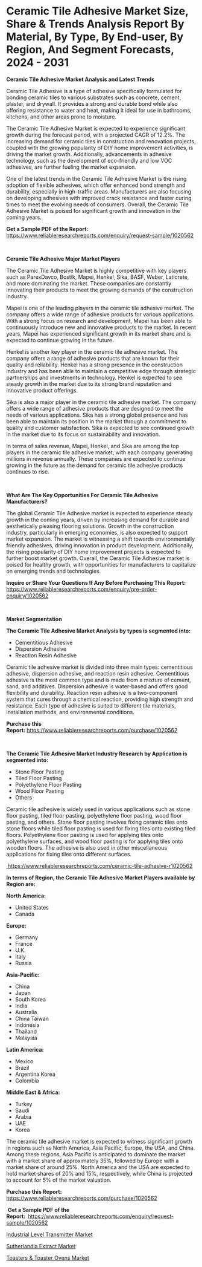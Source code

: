 <p><h1>Ceramic Tile Adhesive Market Size, Share & Trends Analysis Report By Material, By Type, By End-user, By Region, And Segment Forecasts, 2024 - 2031</h1></p><p><strong>Ceramic Tile Adhesive Market Analysis and Latest Trends</strong></p>
<p><p>Ceramic Tile Adhesive is a type of adhesive specifically formulated for bonding ceramic tiles to various substrates such as concrete, cement, plaster, and drywall. It provides a strong and durable bond while also offering resistance to water and heat, making it ideal for use in bathrooms, kitchens, and other areas prone to moisture.</p><p>The Ceramic Tile Adhesive Market is expected to experience significant growth during the forecast period, with a projected CAGR of 12.2%. The increasing demand for ceramic tiles in construction and renovation projects, coupled with the growing popularity of DIY home improvement activities, is driving the market growth. Additionally, advancements in adhesive technology, such as the development of eco-friendly and low VOC adhesives, are further fueling the market expansion.</p><p>One of the latest trends in the Ceramic Tile Adhesive Market is the rising adoption of flexible adhesives, which offer enhanced bond strength and durability, especially in high-traffic areas. Manufacturers are also focusing on developing adhesives with improved crack resistance and faster curing times to meet the evolving needs of consumers. Overall, the Ceramic Tile Adhesive Market is poised for significant growth and innovation in the coming years.</p></p>
<p><strong>Get a Sample PDF of the Report:&nbsp;</strong> <a href="https://www.reliableresearchreports.com/enquiry/request-sample/1020562">https://www.reliableresearchreports.com/enquiry/request-sample/1020562</a></p>
<p>&nbsp;</p>
<p><strong>Ceramic Tile Adhesive Major Market Players</strong></p>
<p><p>The Ceramic Tile Adhesive Market is highly competitive with key players such as ParexDavco, Bostik, Mapei, Henkel, Sika, BASF, Weber, Laticrete, and more dominating the market. These companies are constantly innovating their products to meet the growing demands of the construction industry.</p><p>Mapei is one of the leading players in the ceramic tile adhesive market. The company offers a wide range of adhesive products for various applications. With a strong focus on research and development, Mapei has been able to continuously introduce new and innovative products to the market. In recent years, Mapei has experienced significant growth in its market share and is expected to continue growing in the future.</p><p>Henkel is another key player in the ceramic tile adhesive market. The company offers a range of adhesive products that are known for their quality and reliability. Henkel has a strong presence in the construction industry and has been able to maintain a competitive edge through strategic partnerships and investments in technology. Henkel is expected to see steady growth in the market due to its strong brand reputation and innovative product offerings.</p><p>Sika is also a major player in the ceramic tile adhesive market. The company offers a wide range of adhesive products that are designed to meet the needs of various applications. Sika has a strong global presence and has been able to maintain its position in the market through a commitment to quality and customer satisfaction. Sika is expected to see continued growth in the market due to its focus on sustainability and innovation.</p><p>In terms of sales revenue, Mapei, Henkel, and Sika are among the top players in the ceramic tile adhesive market, with each company generating millions in revenue annually. These companies are expected to continue growing in the future as the demand for ceramic tile adhesive products continues to rise.</p></p>
<p>&nbsp;</p>
<p><strong>What Are The Key Opportunities For Ceramic Tile Adhesive Manufacturers?</strong></p>
<p><p>The global Ceramic Tile Adhesive market is expected to experience steady growth in the coming years, driven by increasing demand for durable and aesthetically pleasing flooring solutions. Growth in the construction industry, particularly in emerging economies, is also expected to support market expansion. The market is witnessing a shift towards environmentally friendly adhesives, driving innovation in product development. Additionally, the rising popularity of DIY home improvement projects is expected to further boost market growth. Overall, the Ceramic Tile Adhesive market is poised for healthy growth, with opportunities for manufacturers to capitalize on emerging trends and technologies.</p></p>
<p><strong>Inquire or Share Your Questions If Any Before Purchasing This Report:</strong> <a href="https://www.reliableresearchreports.com/enquiry/pre-order-enquiry/1020562">https://www.reliableresearchreports.com/enquiry/pre-order-enquiry/1020562</a></p>
<p>&nbsp;</p>
<p><strong>Market Segmentation</strong></p>
<p><strong>The Ceramic Tile Adhesive Market Analysis by types is segmented into:</strong></p>
<p><ul><li>Cementitious Adhesive</li><li>Dispersion Adhesive</li><li>Reaction Resin Adhesive</li></ul></p>
<p><p>Ceramic tile adhesive market is divided into three main types: cementitious adhesive, dispersion adhesive, and reaction resin adhesive. Cementitious adhesive is the most common type and is made from a mixture of cement, sand, and additives. Dispersion adhesive is water-based and offers good flexibility and durability. Reaction resin adhesive is a two-component system that cures through a chemical reaction, providing high strength and resistance. Each type of adhesive is suited to different tile materials, installation methods, and environmental conditions.</p></p>
<p><strong>Purchase this Report:&nbsp;</strong><a href="https://www.reliableresearchreports.com/purchase/1020562">https://www.reliableresearchreports.com/purchase/1020562</a></p>
<p>&nbsp;</p>
<p><strong>The Ceramic Tile Adhesive Market Industry Research by Application is segmented into:</strong></p>
<p><ul><li>Stone Floor Pasting</li><li>Tiled Floor Pasting</li><li>Polyethylene Floor Pasting</li><li>Wood Floor Pasting</li><li>Others</li></ul></p>
<p><p>Ceramic tile adhesive is widely used in various applications such as stone floor pasting, tiled floor pasting, polyethylene floor pasting, wood floor pasting, and others. Stone floor pasting involves fixing ceramic tiles onto stone floors while tiled floor pasting is used for fixing tiles onto existing tiled floors. Polyethylene floor pasting is used for applying tiles onto polyethylene surfaces, and wood floor pasting is for applying tiles onto wooden floors. The adhesive is also used in other miscellaneous applications for fixing tiles onto different surfaces.</p></p>
<p><a href="https://www.reliableresearchreports.com/ceramic-tile-adhesive-r1020562">&nbsp;https://www.reliableresearchreports.com/ceramic-tile-adhesive-r1020562</a></p>
<p><strong>In terms of Region, the Ceramic Tile Adhesive Market Players available by Region are:</strong></p>
<p>
    <p> <strong> North America: </strong>
        <ul>
            <li>United States</li>
            <li>Canada</li>
        </ul>
        </p> 
    <p> <strong> Europe: </strong>
        <ul>
            <li>Germany</li>
            <li>France</li>
            <li>U.K.</li>
            <li>Italy</li>
            <li>Russia</li>
        </ul>
        </p> 
    <p> <strong> Asia-Pacific: </strong>
        <ul>
            <li>China</li>
            <li>Japan</li>
            <li>South Korea</li>
            <li>India</li>
            <li>Australia</li>
            <li>China Taiwan</li>
            <li>Indonesia</li>
            <li>Thailand</li>
            <li>Malaysia</li>
        </ul>
        </p> 
    <p> <strong> Latin America: </strong>
        <ul>
            <li>Mexico</li>
            <li>Brazil</li>
            <li>Argentina Korea</li>
            <li>Colombia</li>
        </ul>
        </p> 
    <p> <strong> Middle East & Africa: </strong>
        <ul>
            <li>Turkey</li>
            <li>Saudi</li>
            <li>Arabia</li>
            <li>UAE</li>
            <li>Korea</li>
        </ul>
    </p>
    </p>
<p><p>The ceramic tile adhesive market is expected to witness significant growth in regions such as North America, Asia Pacific, Europe, the USA, and China. Among these regions, Asia Pacific is anticipated to dominate the market with a market share of approximately 35%, followed by Europe with a market share of around 25%. North America and the USA are expected to hold market shares of 20% and 15%, respectively, while China is projected to account for 5% of the market valuation.</p></p>
<p><strong>Purchase this Report: </strong><a href="https://www.reliableresearchreports.com/purchase/1020562">https://www.reliableresearchreports.com/purchase/1020562</a></p>
<p>&nbsp;<strong>Get a Sample PDF of the Report:&nbsp;&nbsp;</strong><a href="https://www.reliableresearchreports.com/enquiry/request-sample/1020562">https://www.reliableresearchreports.com/enquiry/request-sample/1020562</a></p>
<p><strong></strong></p>
<p><p><a href="https://github.com/mbisetmhermsr/Market-Research-Report-List-3/blob/main/industrial-level-transmitter-market.md">Industrial Level Transmitter Market</a></p><p><a href="https://issuu.com/reportprime-2/docs/sutherlandia-extract-market-size-2030.pptx">Sutherlandia Extract Market</a></p><p><a href="https://github.com/elizabethdagraca/Market-Research-Report-List-4/blob/main/toasters-toaster-ovens-market.md">Toasters & Toaster Ovens Market</a></p></p>